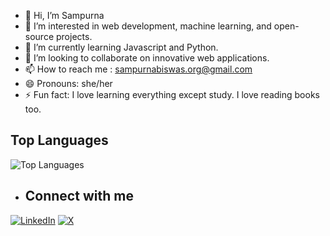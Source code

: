 - 👋 Hi, I’m Sampurna
- 👀 I’m interested in web development, machine learning, and open-source projects. 
- 🌱 I’m currently learning Javascript and Python.
- 💞️ I’m looking to collaborate on innovative web applications.
- 📫 How to reach me : sampurnabiswas.org@gmail.com 
- 😄 Pronouns: she/her
- ⚡ Fun fact: I love learning everything except study. I love reading books too.

## Top Languages
![Top Languages](https://github-readme-stats.vercel.app/api/top-langs/?username=SamPurna023&layout=compact&theme=radical)

- ## Connect with me
[![LinkedIn](https://img.shields.io/badge/LinkedIn-blue?style=flat&logo=linkedin&logoColor=white)](https://www.linkedin.com/in/sampurna-biswas-7487bb290)
[![X](https://img.shields.io/badge/X-1DA1F2?style=flat&logo=x&logoColor=white)](https://x.com/SampurnaBiswa23)

<!---
SamPurna023/SamPurna023 is a ✨ special ✨ repository because its `README.md` (this file) appears on your GitHub profile.
You can click the Preview link to take a look at your changes.
--->

